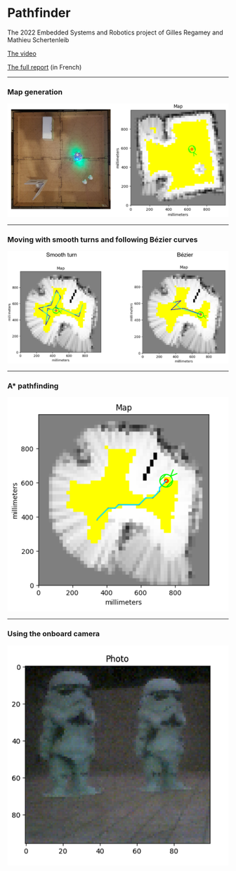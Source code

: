 # Pathfinder

The 2022 Embedded Systems and Robotics project of Gilles Regamey and Mathieu
Schertenleib

[The video](https://www.youtube.com/watch?v=VZcvgjDBHKk)

[The full report](pathfinder_report.pdf) (in French) 

---

### Map generation

![general](images/general.png)

---

### Moving with smooth turns and following Bézier curves

![moves](images/moves.png)

---

### A* pathfinding

![a_star](images/a_star.png)

---

### Using the onboard camera

![camera](images/camera.png)
